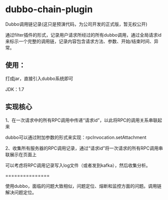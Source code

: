 # dubbo-chain-plugin

Dubbo调用链记录(这只是预演代码，为公司开发的正式版，暂无权公开)

通过filter插件的形式，记录用户请求所经过的所有dubbo调用，通过全局请求id来标示一个完整的调用链，记录内容包含请求方法、参数、开始/结束时间、异常。

## 使用：

打成jar，直接引入dubbo系统即可

JDK：1.7

## 实现核心

1、在一次请求中的所有RPC调用中传递“请求id”，以此将RPC的调用关系串联起来

   dubbo可以通过附加参数的形式来实现：rpcInvocation.setAttachment

2、收集所有服务器的RPC调用记录，通过“请求id”将一次请求的所有RPC调用串联展示在页面上

   可以考虑将RPC调用记录写入log文件（或者发到kafka），然后收集分析。

===============

使用dubbo，面临的问题大致相似，问题定位、熔断和监控方面的问题。调用链解决问题定位。